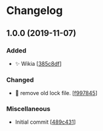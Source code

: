 # Changelog

<a name="1.0.0"></a>
## 1.0.0 (2019-11-07)

### Added

- ✨ Wikia [[385c8df](https://github.com/EvilSpark/EvilBot/commit/385c8df15175ccbd6923471dfc530b1525aa2120)]

### Changed

- 🎨 remove old lock file. [[f997845](https://github.com/EvilSpark/EvilBot/commit/f9978458f4146829d6b967eab3d72fa95540a2b0)]

### Miscellaneous

-  Initial commit [[489c431](https://github.com/EvilSpark/EvilBot/commit/489c431490a7689b4898bb66112ab6252904158a)]


